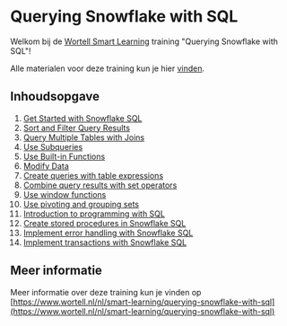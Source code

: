 # Querying Snowflake with SQL

Welkom bij de [Wortell Smart Learning](https://www.wortell.nl/nl/smart-learning) training "Querying Snowflake with SQL"!

Alle materialen voor deze training kun je hier [vinden](https://github.com/wortell-smart-learning/snowflake-sql/).

## Inhoudsopgave

1. [Get Started with Snowflake SQL](Labs/01-get-started-with-snowflake-sql.md)
2. [Sort and Filter Query Results](Labs/02-filter-sort.md)
3. [Query Multiple Tables with Joins](Labs/03a-joins.md)
4. [Use Subqueries](Labs/03b-subqueries.md)
5. [Use Built-in Functions](Labs/04-built-in-functions.md)
6. [Modify Data](Labs/05-modify-data.md)
7. [Create queries with table expressions](Labs/06-use-table-expressions.md)
8. [Combine query results with set operators](Labs/07-combine-query-results.md)
9. [Use window functions](Labs/08-create-window-query-functions.md)
10. [Use pivoting and grouping sets](Labs/09-transform-data.md)
11. [Introduction to programming with SQL](Labs/10-program-with-sql.md)
12. [Create stored procedures in Snowflake SQL](Labs/11-create-stored-procedures.md)
13. [Implement error handling with Snowflake SQL](Labs/12-implement-error-handling.md)
14. [Implement transactions with Snowflake SQL](Labs/13-implement-transitions-in-tsql.md)

## Meer informatie

Meer informatie over deze training kun je vinden op [https://www.wortell.nl/nl/smart-learning/querying-snowflake-with-sql](https://www.wortell.nl/nl/smart-learning/querying-snowflake-with-sql)
